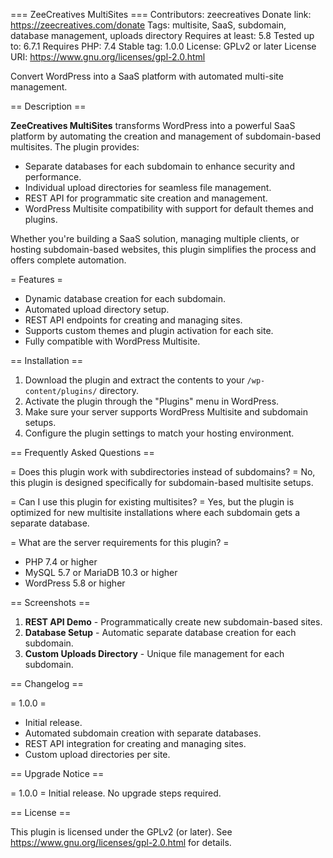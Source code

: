 === ZeeCreatives MultiSites ===
Contributors: zeecreatives
Donate link: https://zeecreatives.com/donate
Tags: multisite, SaaS, subdomain, database management, uploads directory
Requires at least: 5.8
Tested up to: 6.7.1
Requires PHP: 7.4
Stable tag: 1.0.0
License: GPLv2 or later
License URI: https://www.gnu.org/licenses/gpl-2.0.html

Convert WordPress into a SaaS platform with automated multi-site management.

== Description ==

**ZeeCreatives MultiSites** transforms WordPress into a powerful SaaS platform by automating the creation and management of subdomain-based multisites. The plugin provides:

- Separate databases for each subdomain to enhance security and performance.
- Individual upload directories for seamless file management.
- REST API for programmatic site creation and management.
- WordPress Multisite compatibility with support for default themes and plugins.

Whether you're building a SaaS solution, managing multiple clients, or hosting subdomain-based websites, this plugin simplifies the process and offers complete automation.

= Features =
- Dynamic database creation for each subdomain.
- Automated upload directory setup.
- REST API endpoints for creating and managing sites.
- Supports custom themes and plugin activation for each site.
- Fully compatible with WordPress Multisite.

== Installation ==

1. Download the plugin and extract the contents to your `/wp-content/plugins/` directory.
2. Activate the plugin through the "Plugins" menu in WordPress.
3. Make sure your server supports WordPress Multisite and subdomain setups.
4. Configure the plugin settings to match your hosting environment.

== Frequently Asked Questions ==

= Does this plugin work with subdirectories instead of subdomains? =
No, this plugin is designed specifically for subdomain-based multisite setups.

= Can I use this plugin for existing multisites? =
Yes, but the plugin is optimized for new multisite installations where each subdomain gets a separate database.

= What are the server requirements for this plugin? =
- PHP 7.4 or higher
- MySQL 5.7 or MariaDB 10.3 or higher
- WordPress 5.8 or higher

== Screenshots ==

1. **REST API Demo** - Programmatically create new subdomain-based sites.
2. **Database Setup** - Automatic separate database creation for each subdomain.
3. **Custom Uploads Directory** - Unique file management for each subdomain.

== Changelog ==

= 1.0.0 =
* Initial release.
* Automated subdomain creation with separate databases.
* REST API integration for creating and managing sites.
* Custom upload directories per site.

== Upgrade Notice ==

= 1.0.0 =
Initial release. No upgrade steps required.

== License ==

This plugin is licensed under the GPLv2 (or later). See https://www.gnu.org/licenses/gpl-2.0.html for details.
